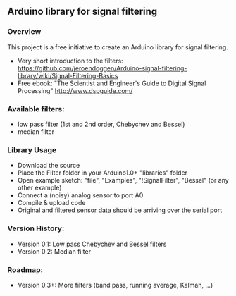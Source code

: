 Arduino library for signal filtering
------------------------------------

### Overview
This project is a free initiative to create an Arduino library for signal filtering.

 * Very short introduction to the filters: https://github.com/jeroendoggen/Arduino-signal-filtering-library/wiki/Signal-Filtering-Basics
 * Free ebook: "The Scientist and Engineer's Guide to Digital Signal Processing" http://www.dspguide.com/

### Available filters:
 * low pass filter (1st and 2nd order, Chebychev and Bessel)
 * median filter

### Library Usage
 * Download the source
 * Place the Filter folder in your Arduino1.0+ "libraries" folder
 * Open example sketch: "file", "Examples", "!SignalFilter", "Bessel" (or any other example)
 * Connect a (noisy) analog sensor to port A0
 * Compile & upload code
 * Original and filtered sensor data should be arriving over the serial port

### Version History:
 * Version 0.1: Low pass Chebychev and Bessel filters
 * Version 0.2: Median filter

### Roadmap:
 * Version 0.3+: More filters (band pass, running average, Kalman, ...)                                             
